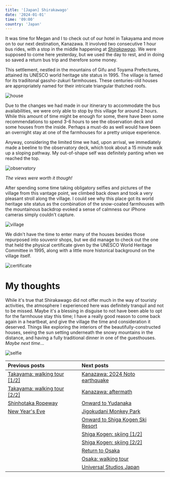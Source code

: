 ```yaml
---
title: '[Japan] Shirakawago'
date: '2024-01-01'
time: '09:00'
country: 'Japan'
---
```


It was time for Megan and I to check out of our hotel in Takayama and move on to our next destination, Kanazawa. It involved two consecutive 1 hour bus rides, with a stop in the middle happening at [*Shirakawago*](https://www.vill.shirakawa.lg.jp/en/). We were supposed to come here yesterday, but we used the day to rest, and in doing so saved a return bus trip and therefore some money.

This settlement, nestled in the mountains of Gifu and Toyama Prefectures, attained its UNESCO world heritage site status in 1995. The village is famed for its tradiitonal gassho-zukuri farmhouses. These centuries-old houses are appropriately named for their intricate triangular thatched roofs.

![house](/images/posts/travel/japan-2023/shirakawago/house.JPG)

Due to the changes we had made in our itinerary to accommodate the bus availabilities, we were only able to stop by this village for around 2 hours. While this amount of time might be enough for some, there have been some recommendations to spend 3-6 hours to see the observation deck and some houses from the inside. Perhaps a must-do as well would have been an overnight stay at one of the farmhouses for a pretty unique experience.

Anyway, considering the limited time we had, upon arrival, we immediately made a beeline to the observatory deck, which took about a 15 minute walk up a sloping pathway. My out-of-shape self was definitely panting when we reached the top.

![observatory](/images/posts/travel/japan-2023/shirakawago/observatory.JPG)

*The views were worth it though!*

After spending some time taking obligatory selfies and pictures of the village from this vantage point, we climbed back down and took a very pleasant stroll along the village. I could see why this place got its world heritage site status as the combination of the snow-coated farmhouses with the mountainous backdrop evoked a sense of calmness our iPhone cameras simply couldn't capture.

![village](/images/posts/travel/japan-2023/shirakawago/village.JPG)

We didn't have the time to enter many of the houses besides those repurposed into souvenir shops, but we did manage to check out the one that held the physical certificate given by the UNESCO World Heritage Committee in 1995, along with a little more historical background on the village itself.

![certificate](/images/posts/travel/japan-2023/shirakawago/certificate.JPG)

# My thoughts

While it's true that Shirakawago did not offer much in the way of touristy activities, the atmosphere I experienced here was definitely tranquil and not to be missed. Maybe it's a blessing in disguise to not have been able to opt for the farmhouse stay this time; I have a really good reason to come back again in a heartbeat, and give the village the time and consideration it deserved. Things like exploring the interiors of the beautifully-constructed houses, seeing the sun setting underneath the snowy mountains in the distance, and having a fully traditional dinner in one of the guesthouses. *Maybe next time*...

![selfie](/images/posts/travel/japan-2023/shirakawago/selfie.JPG)

| Previous posts | Next posts |
| :---           | :---       |
| [Takayama: walking tour [1/2]](./takayama-walking-tour-1) | [Kanazawa: 2024 Noto earthquake](./kanazawa-earthquake) |
| [Takayama: walking tour [2/2]](./takayama-walking-tour-2) | [Kanazawa: aftermath](./kanazawa-aftermath) |
| [Shinhotaka Ropeway](./shinhotaka-ropeway) | [Onward to Yudanaka](./onward-to-yudanaka) |
| [New Year's Eve](./new-years-eve) | [Jigokudani Monkey Park](./jigokudani-monkey-park) |
|                | [Onward to Shiga Kogen Ski Resort](./onward-to-shiga-kogen) |
|                | [Shiga Kogen: skiing [1/2]](./shiga-kogen-skiing-1) |
|                | [Shiga Kogen: skiing [2/2]](./shiga-kogen-skiing-2) |
|                | [Return to Osaka](./return-to-osaka) |
|                | [Osaka: walking tour](./osaka-walking-tour) |
|                | [Universal Studios Japan](./usj) |
